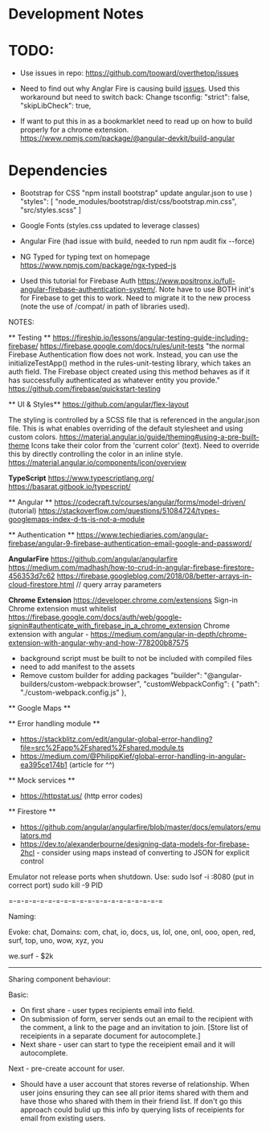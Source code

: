 # Development Notes


# TODO:

- Use issues in repo: https://github.com/tooward/overthetop/issues
- Need to find out why Anglar Fire is causing build [issues](https://github.com/angular/angularfire/issues/32900). Used this workaround but need to switch back:
Change tsconfig: "strict": false, "skipLibCheck": true,

- If want to put this in as a bookmarklet need to read up on how to build properly for a chrome extension.
https://www.npmjs.com/package/@angular-devkit/build-angular


# Dependencies

- Bootstrap for CSS
"npm install bootstrap"
update angular.json to use )
    "styles": [
            "node_modules/bootstrap/dist/css/bootstrap.min.css",
            "src/styles.scss"
    ]

- Google Fonts (styles.css updated to leverage classes)
- Angular Fire (had issue with build, needed to run npm audit fix --force)
- NG Typed for typing text on homepage https://www.npmjs.com/package/ngx-typed-js
- Used this tutorial for Firebase Auth https://www.positronx.io/full-angular-firebase-authentication-system/. Note have to use BOTH init's for Firebase to get this to work. Need to migrate it to the new process (note the use of /compat/ in path of libraries used).

NOTES:

** Testing **
https://fireship.io/lessons/angular-testing-guide-including-firebase/
https://firebase.google.com/docs/rules/unit-tests
"the normal Firebase Authentication flow does not work. Instead, you can use the initializeTestApp() method in the rules-unit-testing library, which takes an auth field. The Firebase object created using this method behaves as if it has successfully authenticated as whatever entity you provide."
https://github.com/firebase/quickstart-testing


** UI & Styles**
https://github.com/angular/flex-layout

The styling is controlled by a SCSS file that is referenced in the angular.json file. This is what enables overriding of the default stylesheet and using custom colors.
https://material.angular.io/guide/theming#using-a-pre-built-theme
Icons take their color from the 'current color' (text). Need to override this by directly controlling the color in an inline style.
https://material.angular.io/components/icon/overview

**TypeScript**
https://www.typescriptlang.org/
https://basarat.gitbook.io/typescript/

** Angular **
https://codecraft.tv/courses/angular/forms/model-driven/ (tutorial)
https://stackoverflow.com/questions/51084724/types-googlemaps-index-d-ts-is-not-a-module 

** Authentication **
https://www.techiediaries.com/angular-firebase/angular-9-firebase-authentication-email-google-and-password/

**AngularFire**
https://github.com/angular/angularfire
https://medium.com/madhash/how-to-crud-in-angular-firebase-firestore-456353d7c62
https://firebase.googleblog.com/2018/08/better-arrays-in-cloud-firestore.html // query array parameters

**Chrome Extension**
https://developer.chrome.com/extensions
Sign-in Chrome extension must whitelist
https://firebase.google.com/docs/auth/web/google-signin#authenticate_with_firebase_in_a_chrome_extension
Chrome extension with angular - 
https://medium.com/angular-in-depth/chrome-extension-with-angular-why-and-how-778200b87575
- background script must be built to not be included with compiled files
- need to add manifest to the assets
- Remove custom builder for adding packages
            "builder": "@angular-builders/custom-webpack:browser",
            "customWebpackConfig": {
              "path": "./custom-webpack.config.js"
            },

** Google Maps ** 

** Error handling module **
 - https://stackblitz.com/edit/angular-global-error-handling?file=src%2Fapp%2Fshared%2Fshared.module.ts
 - https://medium.com/@PhilippKief/global-error-handling-in-angular-ea395ce174b1 (article for ^^)

 ** Mock services **
 - https://httpstat.us/ (http error codes)

 ** Firestore **
 - https://github.com/angular/angularfire/blob/master/docs/emulators/emulators.md
 - https://dev.to/alexanderbourne/designing-data-models-for-firebase-2hcl - consider using maps instead of converting to JSON for explicit control


Emulator not release ports when shutdown. Use:
sudo lsof -i :8080 (put in correct port)
sudo kill -9 PID

=-=-=-=-=-=-=-=-=-=-=-=-=-=-=-=-=-=-=-=

Naming:

Evoke: chat, 
Domains: com, chat, io, docs, us, lol, one, onl, ooo, open, red, surf, top, uno, wow, xyz, you

we.surf - $2k


-------
Sharing component behaviour:

Basic:
- On first share - user types recipients email into field.
- On submission of form, server sends out an email to the recipient with the comment, a link to the page and an invitation to join.
  [Store list of receipients in a separate document for autocomplete.]
- Next share - user can start to type the receipient email and it will autocomplete.

Next - pre-create account for user.
- Should have a user account that stores reverse of relationship.
  When user joins ensuring they can see all prior items shared with them and have those who shared with them in their friend list.
  If don't go this approach could bulid up this info by querying lists of receipients for email from existing users.